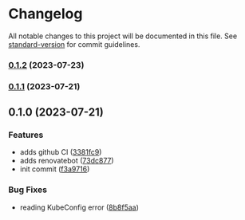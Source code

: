# Changelog

All notable changes to this project will be documented in this file. See [standard-version](https://github.com/conventional-changelog/standard-version) for commit guidelines.

### [0.1.2](https://github.com/valuable-promo/revalidator/compare/v0.1.1...v0.1.2) (2023-07-23)

### [0.1.1](https://github.com/valuable-promo/revalidator/compare/v0.1.0...v0.1.1) (2023-07-21)

## 0.1.0 (2023-07-21)


### Features

* adds github CI ([3381fc9](https://github.com/valuable-promo/revalidator/commit/3381fc94e70b9ad88afb390299949af6042be6a3))
* adds renovatebot ([73dc877](https://github.com/valuable-promo/revalidator/commit/73dc8773e9bcdc4b19bbdd0d1ff7302c8d2b12ae))
* init commit ([f3a9716](https://github.com/valuable-promo/revalidator/commit/f3a971661403c2f99a939592a05a87df45956715))


### Bug Fixes

* reading KubeConfig error ([8b8f5aa](https://github.com/valuable-promo/revalidator/commit/8b8f5aae167cba75ff4b6f4d22dfd1ad030c856e))
